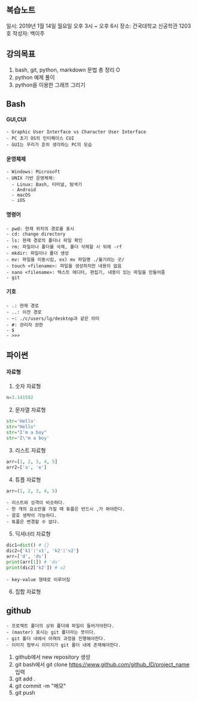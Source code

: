 ## 복습노트

일시: 2019년 1월 14일 월요일 오후 3시 ~ 오후 6시
장소: 건국대학교 신공학관 1203호
작성자: 백이주

## 강의목표

1. bash, git, python, markdown 문법 총 정리 O
2. python 예제 풀이
3. python을 이용한 그래프 그리기


## Bash

#### GUI,CUI
    - Graphic User Interface vs Character User Interface
    - PC 초기 OS의 인터페이스 CUI
    - GUI는 우리가 흔히 생각하는 PC의 모습

#### 운영체제 
    - Windows: Microsoft
    - UNIX 기반 운영체체: 
      - Linux: Bash, 터미널, 탐색기 
      - Android
      - macOS
      - iOS

####  명령어
    - pwd: 현재 위치의 경로를 표시
    - cd: change directory
    - ls: 현재 경로의 폴더나 파일 확인
    - rm: 파일이나 폴더를 삭제, 폴더 삭제할 시 뒤에 -rf
    - mkdir: 파일이나 폴더 생성
    - mv: 파일을 이동시킴, ex) mv 파일명 ./옮기려는 곳/
    - touch <filename>: 파일을 생성하지만 내용이 없음
    - nano <filename>: 텍스트 에디터, 편집기, 내용이 있는 파일을 만들어줌
    - git

#### 기호
    - .: 현재 경로
    - ..: 이전 경로
    - ~: ./c/users/lg/desktop과 같은 의미
    - #: 관리자 권한
    - $
    - >>>


## 파이썬

#### 자료형

1. 숫자 자료형

```python
n=3.141592
```

2. 문자열 자료형
   
```python
str='Hello'
str="Hello"
str="I'm a boy"
str='I\'m a boy'
```

3. 리스트 자료형
   
```python
arr=[1, 2, 3, 4, 5]
arr2=['a', 'e']
```

4. 튜플 자료형
   
```python
arr=(1, 2, 3, 4, 5)
```
    - 리스트와 성격이 비슷하다.
    - 한 개의 요소만을 가질 때 튜플은 반드시 ,가 와야한다.
    - 괄호 생략이 가능하다.
    - 튜플은 변경할 수 없다.
  
5. 딕셔너리 자료형
    
```python
dic1=dict() # {}
dic2={'k1':'v1', 'k2':'v2'}
arr=['d', 'ds']
print(arr[1]) # 'ds'
print(dic2['k2']) # v2
```
    - key-value 형태로 이루어짐

6. 집합 자료형
  

## github

    - 프로젝트 폴더의 상위 폴더에 파일이 들어가야한다.
    - (master) 표시는 git 폴더라는 뜻이다.
    - git 폴더 내에서 아래의 과정을 진행해야한다.
    - 이미지 첨부시 이미지가 git 폴더 내에 존재해야한다.
  
1. github에서 new repository 생성
2. git bash에서 git clone https://www.github.com/github_ID/project_name 입력
3. git add .
4. git commit -m "메모"
5. git push


